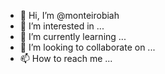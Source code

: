 - 👋 Hi, I’m @monteirobiah
- 👀 I’m interested in ...
- 🌱 I’m currently learning ...
- 💞️ I’m looking to collaborate on ...
- 📫 How to reach me ...

<!---
monteirobiah/monteirobiah is a ✨ special ✨ repository because its `README.md` (this file) appears on your GitHub profile.
You can click the Preview link to take a look at your changes.
--->
